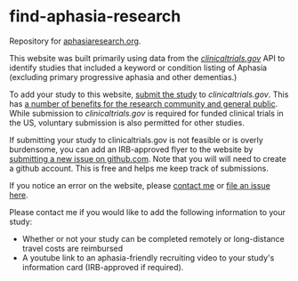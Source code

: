 
# find-aphasia-research

Repository for [aphasiaresearch.org](aphasiaresearch.org). 

This website was built primarily using data from the [*clinicaltrials.gov*](https://clinicaltrials.gov/) API to identify studies that included a keyword or condition listing of Aphasia (excluding primary progressive aphasia and other dementias.) 

To add your study to this website, [submit the study](https://clinicaltrials.gov/ct2/manage-recs) to *clinicaltrials.gov*. This has [a number of benefits for the research community and general public](https://clinicaltrials.gov/ct2/manage-recs/background). While submission to *clinicaltrials.gov* is required for funded clinical trials in the US, voluntary submission is also permitted for other studies.

If submitting your study to clinicaltrials.gov is not feasible or is overly burdensome, you can add an IRB-approved flyer to the website by [submitting a new issue on github.com]( https://github.com/rbcavanaugh/find-aphasia-research/issues). Note that you will will need to create a github account. This is free and helps me keep track of submissions.

If you notice an error on the website, please [contact me](https://robcavanaugh.com) or [file an issue here]( https://github.com/rbcavanaugh/find-aphasia-research/issues). 

Please contact me if you would like to add the following information to your study:

- Whether or not your study can be completed remotely or long-distance travel costs are reimbursed
- A youtube link to an aphasia-friendly recruiting video to your study's information card (IRB-approved if required). 


